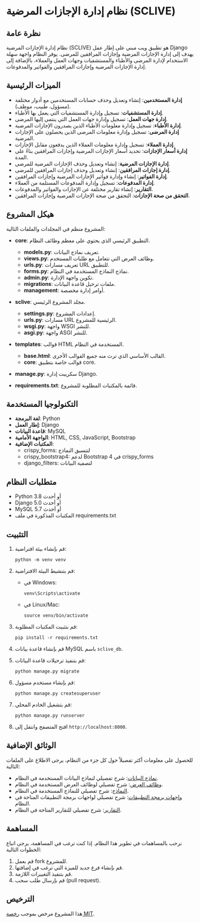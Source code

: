 # نظام إدارة الإجازات المرضية (SCLIVE)

## نظرة عامة

نظام إدارة الإجازات المرضية (SCLIVE) هو تطبيق ويب مبني على إطار عمل Django يهدف إلى إدارة الإجازات المرضية وإجازات المرافقين للمرضى. يوفر النظام واجهة سهلة الاستخدام لإدارة المرضى والأطباء والمستشفيات وجهات العمل والعملاء، بالإضافة إلى إدارة الإجازات المرضية وإجازات المرافقين والفواتير والمدفوعات.

## الميزات الرئيسية

- **إدارة المستخدمين**: إنشاء وتعديل وحذف حسابات المستخدمين مع أدوار مختلفة (مسؤول، طبيب، موظف).
- **إدارة المستشفيات**: تسجيل وإدارة المستشفيات التي يعمل بها الأطباء.
- **إدارة جهات العمل**: تسجيل وإدارة جهات العمل التي ينتمي إليها المرضى.
- **إدارة الأطباء**: تسجيل وإدارة معلومات الأطباء الذين يصدرون الإجازات المرضية.
- **إدارة المرضى**: تسجيل وإدارة معلومات المرضى الذين يحصلون على الإجازات المرضية.
- **إدارة العملاء**: تسجيل وإدارة معلومات العملاء الذين يدفعون مقابل الإجازات.
- **إدارة أسعار الإجازات**: تحديد أسعار الإجازات المرضية وإجازات المرافقين بناءً على المدة.
- **إدارة الإجازات المرضية**: إنشاء وتعديل وحذف الإجازات المرضية للمرضى.
- **إدارة إجازات المرافقين**: إنشاء وتعديل وحذف إجازات المرافقين للمرضى.
- **إدارة الفواتير**: إنشاء وإدارة فواتير الإجازات المرضية وإجازات المرافقين.
- **إدارة المدفوعات**: تسجيل وإدارة المدفوعات المستلمة من العملاء.
- **التقارير**: إنشاء تقارير مختلفة عن الإجازات والفواتير والمدفوعات.
- **التحقق من صحة الإجازات**: التحقق من صحة الإجازات المرضية وإجازات المرافقين.

## هيكل المشروع

المشروع منظم في المجلدات والملفات التالية:

- **core**: التطبيق الرئيسي الذي يحتوي على معظم وظائف النظام.
  - **models.py**: تعريف نماذج البيانات.
  - **views.py**: وظائف العرض التي تتعامل مع طلبات المستخدم.
  - **urls.py**: تعريف مسارات URL للتطبيق.
  - **forms.py**: نماذج النماذج المستخدمة في النظام.
  - **admin.py**: تكوين واجهة الإدارة.
  - **migrations**: ملفات ترحيل قاعدة البيانات.
  - **management**: أوامر إدارة مخصصة.

- **sclive**: مجلد المشروع الرئيسي.
  - **settings.py**: إعدادات المشروع.
  - **urls.py**: مسارات URL الرئيسية للمشروع.
  - **wsgi.py**: واجهة WSGI للنشر.
  - **asgi.py**: واجهة ASGI للنشر.

- **templates**: قوالب HTML المستخدمة في النظام.
  - **base.html**: القالب الأساسي الذي ترث منه جميع القوالب الأخرى.
  - **core**: قوالب خاصة بتطبيق core.

- **manage.py**: سكريبت إدارة Django.
- **requirements.txt**: قائمة بالمكتبات المطلوبة للمشروع.

## التكنولوجيا المستخدمة

- **لغة البرمجة**: Python
- **إطار العمل**: Django
- **قاعدة البيانات**: MySQL
- **الواجهة الأمامية**: HTML, CSS, JavaScript, Bootstrap
- **المكتبات الإضافية**: 
  - crispy_forms: لتنسيق النماذج
  - crispy_bootstrap4: لدعم Bootstrap 4 في crispy_forms
  - django_filters: لتصفية البيانات

## متطلبات النظام

- Python 3.8 أو أحدث
- Django 5.0 أو أحدث
- MySQL 5.7 أو أحدث
- المكتبات المذكورة في ملف requirements.txt

## التثبيت

1. قم بإنشاء بيئة افتراضية:
   ```
   python -m venv venv
   ```

2. قم بتنشيط البيئة الافتراضية:
   - في Windows:
     ```
     venv\Scripts\activate
     ```
   - في Linux/Mac:
     ```
     source venv/bin/activate
     ```

3. قم بتثبيت المكتبات المطلوبة:
   ```
   pip install -r requirements.txt
   ```

4. قم بإنشاء قاعدة بيانات MySQL باسم `sclive_db`.

5. قم بتنفيذ ترحيلات قاعدة البيانات:
   ```
   python manage.py migrate
   ```

6. قم بإنشاء مستخدم مسؤول:
   ```
   python manage.py createsuperuser
   ```

7. قم بتشغيل الخادم المحلي:
   ```
   python manage.py runserver
   ```

8. افتح المتصفح وانتقل إلى `http://localhost:8000`.

## الوثائق الإضافية

للحصول على معلومات أكثر تفصيلاً حول كل جزء من النظام، يرجى الاطلاع على الملفات التالية:

- [نماذج البيانات](docs/models.md): شرح تفصيلي لنماذج البيانات المستخدمة في النظام.
- [وظائف العرض](docs/views.md): شرح تفصيلي لوظائف العرض المستخدمة في النظام.
- [النماذج](docs/forms.md): شرح تفصيلي للنماذج المستخدمة في النظام.
- [واجهات برمجة التطبيقات](docs/apis.md): شرح تفصيلي لواجهات برمجة التطبيقات المتاحة في النظام.
- [التقارير](docs/reports.md): شرح تفصيلي للتقارير المتاحة في النظام.

## المساهمة

نرحب بالمساهمات في تطوير هذا النظام. إذا كنت ترغب في المساهمة، يرجى اتباع الخطوات التالية:

1. قم بعمل fork للمشروع.
2. قم بإنشاء فرع جديد للميزة التي ترغب في إضافتها.
3. قم بتنفيذ التغييرات اللازمة.
4. قم بإرسال طلب سحب (pull request).

## الترخيص

هذا المشروع مرخص بموجب [رخصة MIT](LICENSE).
